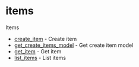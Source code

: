 # items

Items


* [create_item](createitem.md) - Create item
* [get_create_items_model](getcreateitemsmodel.md) - Get create item model
* [get_item](getitem.md) - Get item
* [list_items](listitems.md) - List items